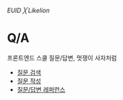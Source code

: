###### EUID ╳ Likelion

# Q/A

프론트엔드 스쿨 질문/답변, 멋쟁이 사자처럼

- [질문 검색](https://github.com/yamoo9/likelion-FEQA/issues)
- [질문 작성](https://github.com/yamoo9/likelion-FEQA/issues/new/choose)
- [질문/답변 레퍼런스](https://github.com/yamoo9/likelion-FEQA/wiki)
